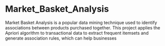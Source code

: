 # Market_Basket_Analysis
Market Basket Analysis is a popular data mining technique used to identify associations between products purchased together. This project applies the Apriori algorithm to transactional data to extract frequent itemsets and generate association rules, which can help businesses

